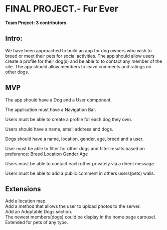 # FINAL PROJECT.- Fur Ever<br>
**Team Project: 3 contributors**

## Intro:
We have been approached to build an app for dog owners who wish to breed or meet their pets for social activities.  The app should allow users create a profile for their dog(s) and be able to to contact any member of the site.  The app should allow members to leave comments and ratings on other dogs.

## MVP
The app should have a Dog and a User component.

The application must have a Navigation Bar.

Users must be able to create a profile for each dog they own.

Users should have a name, email address and dogs.

Dogs should have a name, location, gender, age, breed and a user.

User must be able to filter for other dogs and filter results based on preference:
	Breed
	Location
	Gender
	Age

Users must be able to contact each other privately via a direct message.

Users must be able to add a public comment in others users(pets) walls.

## Extensions
Add a location map.<br>
Add a method that allows the user to upload photos to the server.<br>
Add an Adoptable Dogs section.<br>
The newest members(dogs) could be display in the home page carousel.<br>
Extended for pets of any type.<br>
